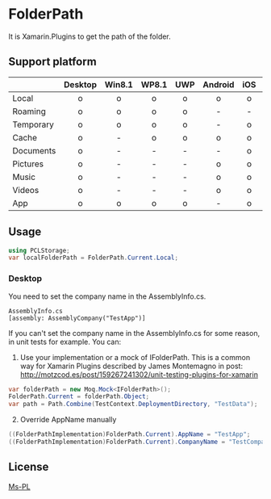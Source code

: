 # FolderPath

It is Xamarin.Plugins to get the path of the folder.

## Support platform

||Desktop|Win8.1|WP8.1|UWP|Android|iOS|Mac|
| --- |:---:|:---:|:---:|:---:|:---:|:---:|:---:|
|Local    |o|o|o|o|o|o|o|
|Roaming  |o|o|o|o|-|-|-|
|Temporary|o|o|o|o|-|o|o|
|Cache    |o|-|o|o|o|o|o|
|Documents|o|-|-|-|-|o|o|
|Pictures |o|-|-|-|o|o|o|
|Music    |o|-|-|-|o|o|o|
|Videos   |o|-|-|-|o|o|o|
|App      |o|o|o|o|-|o|o|

## Usage

```C#
using PCLStorage;
var localFolderPath = FolderPath.Current.Local;
```

### Desktop

You need to set the company name in the AssemblyInfo.cs.

```
AssemblyInfo.cs
[assembly: AssemblyCompany("TestApp")]
```

If you can't set the company name in the AssemblyInfo.cs for some reason, in unit tests for example. 
You can:
1. Use your implementation or a mock of IFolderPath.
This is a common way for Xamarin Plugins described by James Montemagno in post:
http://motzcod.es/post/159267241302/unit-testing-plugins-for-xamarin
```C#
var folderPath = new Moq.Mock<IFolderPath>();
FolderPath.Current = folderPath.Object;
var path = Path.Combine(TestContext.DeploymentDirectory, "TestData");
```

2. Override AppName manually 
```C#
((FolderPathImplementation)FolderPath.Current).AppName = "TestApp";
((FolderPathImplementation)FolderPath.Current).CompanyName = "TestCompany";
```


## License

[Ms-PL](https://msdn.microsoft.com/library/gg592960.aspx "Ms-PL")
